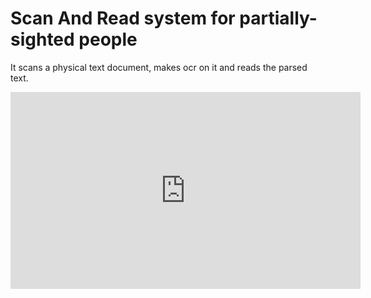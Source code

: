 # Scan And Read system for partially-sighted people
It scans a physical text document, makes ocr on it and reads the parsed text.

<iframe width="560" height="315" src="https://www.youtube.com/embed/CuHHIS0DSUU" frameborder="0" allow="accelerometer; autoplay; encrypted-media; gyroscope; picture-in-picture" allowfullscreen></iframe>
